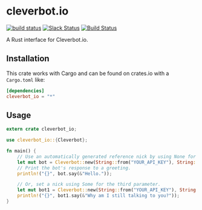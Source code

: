 # cleverbot.io
<!--
CRATES IO HERE
-->
[![build status](https://secure.travis-ci.org/CleverbotIO/rust-cleverbot.io.svg)](http://travis-ci.org/CleverbotIO/rust-cleverbot.io)
[![Slack Status](https://slack.cleverbot.io/badge.svg)](https://slack.cleverbot.io)
[![Build Status](https://travis-ci.org/CleverbotIO/rust-cleverbot.io.svg?branch=master)](https://travis-ci.org/CleverbotIO/rust-cleverbot.io)

A Rust interface for Cleverbot.io.

## Installation
This crate works with Cargo and can be found on crates.io with a `Cargo.toml` like:

```toml
[dependencies]
cleverbot_io = "*"
```

## Usage
```rust
extern crate cleverbot_io;

use cleverbot_io::{Cleverbot};

fn main() {
    // Use an automatically generated reference nick by using None for the third parameter.
    let mut bot = Cleverbot::new(String::from("YOUR_API_KEY"), String::from("YOUR_API_USER"), None);
    // Print the bot's response to a greeting.
    println!("{}", bot.say(&"Hello."));

    // Or, set a nick using Some for the third parameter.
    let mut bot1 = Cleverbot::new(String::from("YOUR_API_KEY"), String::from("YOUR_API_USER"), Some(String::from("Carlos")));
    println!("{}", bot1.say(&"Why am I still talking to you?"));
}

```
